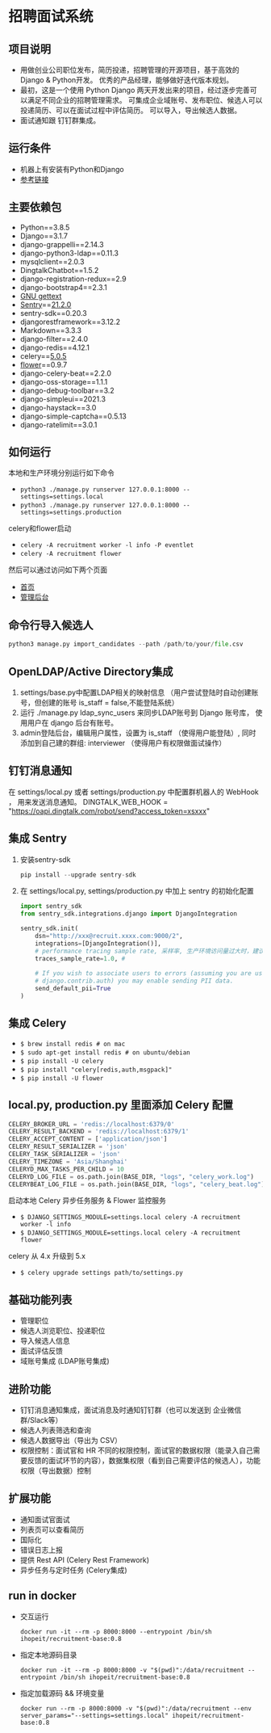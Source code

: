 # 招聘面试系统

## 项目说明
- 用做创业公司职位发布，简历投递，招聘管理的开源项目，基于高效的Django & Python开发。 优秀的产品经理，能够做好迭代版本规划。
- 最初，这是一个使用 Python Django 两天开发出来的项目，经过逐步完善可以满足不同企业的招聘管理需求。 可集成企业域账号、发布职位、候选人可以投递简历、可以在面试过程中评估简历。 可以导入，导出候选人数据。
- 面试通知跟 钉钉群集成。

## 运行条件
- 机器上有安装有Python和Django
- [参考链接](https://docs.djangoproject.com/)

## 主要依赖包

- Python==3.8.5
-  Django==3.1.7
- django-grappelli==2.14.3
- django-python3-ldap==0.11.3
- mysqlclient==2.0.3
- DingtalkChatbot==1.5.2
- django-registration-redux==2.9
- django-bootstrap4==2.3.1
- [GNU gettext](https://www.gnu.org/software/gettext/)
- [Sentry](https://github.com/getsentry/onpremise/releases)==[21.2.0](https://github.com/getsentry/onpremise/releases/tag/21.2.0)
- sentry-sdk==0.20.3
- djangorestframework==3.12.2
- Markdown==3.3.3
- django-filter==2.4.0
- django-redis==4.12.1
- celery==[5.0.5](https://docs.celeryproject.org/en/stable/getting-started/introduction.html#installation)
- [flower](https://docs.celeryproject.org/en/stable/userguide/monitoring.html#usage)==0.9.7
- django-celery-beat==2.2.0
- django-oss-storage==1.1.1
- django-debug-toolbar==3.2
- django-simpleui==2021.3
- django-haystack==3.0
- django-simple-captcha==0.5.13
- django-ratelimit==3.0.1

## 如何运行
本地和生产环境分别运行如下命令
- `python3 ./manage.py runserver 127.0.0.1:8000 --settings=settings.local`
- `python3 ./manage.py runserver 127.0.0.1:8000 --settings=settings.production`

celery和flower启动

- `celery -A recruitment worker -l info -P eventlet`
- `celery -A recruitment flower`

然后可以通过访问如下两个页面

- [首页](http://127.0.0.1:8000)
- [管理后台](http://127.0.0.1:8000/admin)

## 命令行导入候选人
```python
python3 manage.py import_candidates --path /path/to/your/file.csv
```

## OpenLDAP/Active Directory集成
1. settings/base.py中配置LDAP相关的映射信息 （用户尝试登陆时自动创建账号，但创建的账号 is_staff = false,不能登陆系统）
2. 运行 ./manage.py ldap_sync_users 来同步LDAP账号到 Django 账号库， 使用用户在 django 后台有账号。
3. admin登陆后台，编辑用户属性，设置为 is_staff （使得用户能登陆）, 同时添加到自己建的群组: interviewer （使得用户有权限做面试操作）

## 钉钉消息通知
在 settings/local.py 或者 settings/production.py 中配置群机器人的 WebHook ， 用来发送消息通知。 DINGTALK_WEB_HOOK = "https://oapi.dingtalk.com/robot/send?access_token=xsxxx"

##  集成 Sentry

1. 安装sentry-sdk 

   ```python
   pip install --upgrade sentry-sdk
   ```

2. 在 settings/local.py, settings/production.py 中加上 sentry 的初始化配置

   ```python
   import sentry_sdk
   from sentry_sdk.integrations.django import DjangoIntegration
   
   sentry_sdk.init(
       dsn="http://xxx@recruit.xxxx.com:9000/2",
       integrations=[DjangoIntegration()],
       # performance tracing sample rate, 采样率, 生产环境访问量过大时，建议调小（不用每一个URL请求都记录性能）
       traces_sample_rate=1.0, # 
       
       # If you wish to associate users to errors (assuming you are using
       # django.contrib.auth) you may enable sending PII data.
       send_default_pii=True
   )
   ```

##  集成 Celery

- `$ brew install redis # on mac`
- `$ sudo apt-get install redis # on ubuntu/debian`
- `$ pip install -U celery`
- `$ pip install "celery[redis,auth,msgpack]"`
- `$ pip install -U flower`

##  local.py, production.py 里面添加 Celery 配置

```python
CELERY_BROKER_URL = 'redis://localhost:6379/0'
CELERY_RESULT_BACKEND = 'redis://localhost:6379/1'
CELERY_ACCEPT_CONTENT = ['application/json']
CELERY_RESULT_SERIALIZER = 'json'
CELERY_TASK_SERIALIZER = 'json'
CELERY_TIMEZONE = 'Asia/Shanghai'
CELERYD_MAX_TASKS_PER_CHILD = 10
CELERYD_LOG_FILE = os.path.join(BASE_DIR, "logs", "celery_work.log")
CELERYBEAT_LOG_FILE = os.path.join(BASE_DIR, "logs", "celery_beat.log")
```

启动本地 Celery 异步任务服务 & Flower 监控服务

- `$ DJANGO_SETTINGS_MODULE=settings.local celery -A recruitment worker -l info`
- `$ DJANGO_SETTINGS_MODULE=settings.local celery -A recruitment flower`

celery 从 4.x 升级到 5.x

- `$ celery upgrade settings path/to/settings.py`

##  基础功能列表

- 管理职位
- 候选人浏览职位、投递职位
- 导入候选人信息
- 面试评估反馈
- 域账号集成 (LDAP账号集成)

##  进阶功能

- 钉钉消息通知集成，面试消息及时通知钉钉群（也可以发送到 企业微信群/Slack等）
- 候选人列表筛选和查询
- 候选人数据导出（导出为 CSV）
- 权限控制：面试官和 HR 不同的权限控制，面试官的数据权限（能录入自己需要反馈的面试环节的内容），数据集权限（看到自己需要评估的候选人），功能权限（导出数据）控制

##  扩展功能

- 通知面试官面试
- 列表页可以查看简历
- 国际化
- 错误日志上报
- 提供 Rest API (Celery Rest Framework)
- 异步任务与定时任务 (Celery集成)

##  run in docker

- 交互运行

  ```
  docker run -it --rm -p 8000:8000 --entrypoint /bin/sh ihopeit/recruitment-base:0.8
  ```

- 指定本地源码目录

  ```
  docker run -it --rm -p 8000:8000 -v "$(pwd)":/data/recruitment --entrypoint /bin/sh ihopeit/recruitment-base:0.8
  ```

- 指定加载源码 && 环境变量

  ```
  docker run --rm -p 8000:8000 -v "$(pwd)":/data/recruitment --env server_params="--settings=settings.local" ihopeit/recruitment-base:0.8
  ```

  